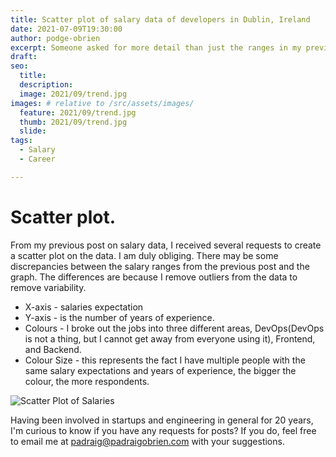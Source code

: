 ```yaml
---
title: Scatter plot of salary data of developers in Dublin, Ireland
date: 2021-07-09T19:30:00
author: podge-obrien
excerpt: Someone asked for more detail than just the ranges in my previous post, so I produced a scatter plot for 2020 data." # Quotation marks allow colons, semicolons, etc.
draft:
seo:
  title:
  description:
  image: 2021/09/trend.jpg
images: # relative to /src/assets/images/
  feature: 2021/09/trend.jpg
  thumb: 2021/09/trend.jpg
  slide:
tags:
  - Salary
  - Career

---
```



# Scatter plot.
From my previous post on salary data, I received several requests to create a scatter plot on the data. 
I am duly obliging. There may be some discrepancies between the salary ranges from the previous post and the graph. The differences are because I remove outliers from the data to remove variability.

- X-axis - salaries expectation
- Y-axis - is the number of years of experience.
- Colours - I broke out the jobs into three different areas,  DevOps(DevOps is not a thing, but I cannot get away from everyone using it), Frontend, and Backend.
- Colour Size - this represents the fact I have multiple people with the same salary expectations and years of experience, the bigger the colour, the more respondents.


![Scatter Plot of Salaries](../../../../assets/images/2022/07/light_salaries.png)

Having been involved in startups and engineering in general for 20 years, I'm curious to know if you have any requests for posts? If you do, feel free to email me at padraig@padraigobrien.com with your suggestions.